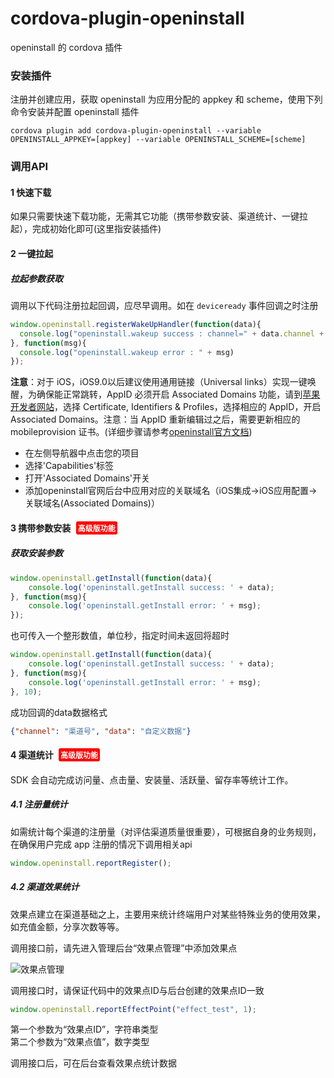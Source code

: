 # cordova-plugin-openinstall
openinstall 的 cordova 插件

### 安装插件
注册并创建应用，获取 openinstall 为应用分配的 appkey 和 scheme，使用下列命令安装并配置 openinstall 插件  
```
cordova plugin add cordova-plugin-openinstall --variable OPENINSTALL_APPKEY=[appkey] --variable OPENINSTALL_SCHEME=[scheme]
```

### 调用API

#### 1 快速下载
如果只需要快速下载功能，无需其它功能（携带参数安装、渠道统计、一键拉起），完成初始化即可(这里指安装插件)

#### 2 一键拉起
##### 拉起参数获取
调用以下代码注册拉起回调，应尽早调用。如在 `deviceready` 事件回调之时注册
``` js
window.openinstall.registerWakeUpHandler(function(data){
  console.log("openinstall.wakeup success : channel=" + data.channel + ", data=" + data.data);
}, function(msg){
  console.log("openinstall.wakeup error : " + msg)
});
```
__注意__：对于 iOS，iOS9.0以后建议使用通用链接（Universal links）实现一键唤醒，为确保能正常跳转，AppID 必须开启 Associated Domains 功能，请到[苹果开发者网站](https://developer.apple.com)，选择 Certificate, Identifiers & Profiles，选择相应的 AppID，开启 Associated Domains。注意：当 AppID 重新编辑过之后，需要更新相应的 mobileprovision 证书。(详细步骤请参考[openinstall官方文档](https://www.openinstall.io))  
- 在左侧导航器中点击您的项目  
- 选择'Capabilities'标签  
- 打开'Associated Domains'开关  
- 添加openinstall官网后台中应用对应的关联域名（iOS集成->iOS应用配置->关联域名(Associated Domains)）


#### 3 携带参数安装 <span style="margin-left: 5px;display: inline-block;background: red;color: #fff;border-radius: 3px;padding: 2px 3px;font-size: 12px;">高级版功能</span>
##### 获取安装参数  
``` js
window.openinstall.getInstall(function(data){
    console.log('openinstall.getInstall success: ' + data);
}, function(msg){
    console.log('openinstall.getInstall error: ' + msg);
});
```
也可传入一个整形数值，单位秒，指定时间未返回将超时  
``` js
window.openinstall.getInstall(function(data){
    console.log('openinstall.getInstall success: ' + data);
}, function(msg){
    console.log('openinstall.getInstall error: ' + msg);
}, 10);
```
成功回调的data数据格式  
``` json
{"channel": "渠道号", "data": "自定义数据"}
```

#### 4 渠道统计 <span style="margin-left: 5px;display: inline-block;background: red;color: #fff;border-radius: 3px;padding: 2px 3px;font-size: 12px;">高级版功能</span>  
SDK 会自动完成访问量、点击量、安装量、活跃量、留存率等统计工作。

##### 4.1 注册量统计  
如需统计每个渠道的注册量（对评估渠道质量很重要），可根据自身的业务规则，在确保用户完成 app 注册的情况下调用相关api  
``` js
window.openinstall.reportRegister();
```

##### 4.2 渠道效果统计  
效果点建立在渠道基础之上，主要用来统计终端用户对某些特殊业务的使用效果，如充值金额，分享次数等等。  

调用接口前，请先进入管理后台“效果点管理”中添加效果点  

![效果点管理](./resources/effect_point.png)  

调用接口时，请保证代码中的效果点ID与后台创建的效果点ID一致  
``` js
window.openinstall.reportEffectPoint("effect_test", 1);
```
第一个参数为“效果点ID”，字符串类型  
第二个参数为“效果点值”，数字类型  
  
调用接口后，可在后台查看效果点统计数据


